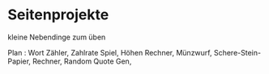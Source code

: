 # Seitenprojekte
kleine Nebendinge zum üben

Plan : 
Wort Zähler,
Zahlrate Spiel,
Höhen Rechner,
Münzwurf,
Schere-Stein-Papier,
Rechner,
Random Quote Gen,
